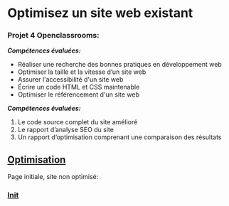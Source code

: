 # Optimisez un site web existant

### Projet 4 Openclassrooms:

***Compétences évaluées:***

- Réaliser une recherche des bonnes pratiques en développement web
- Optimiser la taille et la vitesse d’un site web
- Assurer l'accessibilité d'un site web
- Écrire un code HTML et CSS maintenable
- Optimiser le référencement d'un site web


***Compétences évaluées:***

1. Le code source complet du site amélioré 
2. Le rapport d’analyse SEO du site
3. Un rapport d’optimisation comprenant une comparaison des résultats

## [Optimisation](https://sandrine-a.github.io/sandrinealphonse_4_13042021/)

Page initiale, site non optimisé:
### [Init](https://sandrine-a.github.io/sandrinealphonse_p4_initial/)